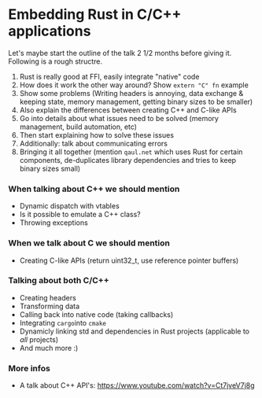 # Embedding Rust in C/C++ applications

Let's maybe start the outline of the talk 2 1/2 months before giving it. Following is a rough structre.

1. Rust is really good at FFI, easily integrate "native" code
2. How does it work the other way around? Show `extern "C" fn` example
3. Show some problems (Writing headers is annoying, data exchange & keeping state, memory management, getting binary sizes to be smaller)
4. Also explain the differences between creating C++ and C-like APIs
5. Go into details about what issues need to be solved (memory management, build automation, etc)
6. Then start explaining how to solve these issues
7. Additionally: talk about communicating errors
8. Bringing it all together (mention `qaul.net` which uses Rust for certain components, de-duplicates library dependencies and tries to keep binary sizes small)

### When talking about C++ we should mention

 - Dynamic dispatch with vtables
 - Is it possible to emulate a C++ class?
 - Throwing exceptions

### When we talk about C we should mention

 - Creating C-like APIs (return uint32_t, use reference pointer buffers)

### Talking about both C/C++

 - Creating headers
 - Transforming data
 - Calling back into native code (taking callbacks)
 - Integrating `cargo`into `cmake`
 - Dynamicly linking std and dependencies in Rust projects (applicable to *all* projects)
 - And much more :)

### More infos

 - A talk about C++ API's: https://www.youtube.com/watch?v=Ct7jveV7j8g